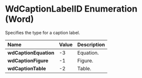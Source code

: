 
# WdCaptionLabelID Enumeration (Word)

Specifies the type for a caption label.



|**Name**|**Value**|**Description**|
|:-----|:-----|:-----|
|**wdCaptionEquation**|-3|Equation.|
|**wdCaptionFigure**|-1|Figure.|
|**wdCaptionTable**|-2|Table.|

